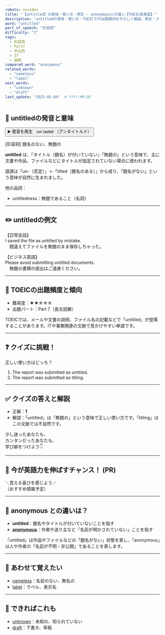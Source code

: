 ```yaml
---
robots: noindex
title: "【untitled】の意味・使い方・例文 ― anonymousとの違い【TOEIC英単語】"
description: "untitledの意味・使い方・TOEICでの出題傾向をやさしく解説。例文・クイズ付きでanonymousとの違いもわかりやすく学べます。"
word: "untitled"
part_of_speech: "形容詞"
difficulty: "2"
tags:
  - 形容詞
  - Part7
  - 中立的
  - IT
  - 説明
compared_word: "anonymous"
related_words:
  - "nameless"
  - "label"
next_words:
  - "unknown"
  - "draft"
last_update: "2025-05-04"  # YYYY-MM-DD
---
```


## 🔰 untitledの発音と意味

<button class="play-audio" onclick="playTTS('untitled')">
  <span class="play-audio-main">
    ▶️ 発音を再生　/ʌnˈtaɪtld/
  </span>
  <span class="play-audio-sub">
    （アンタイトルド）
  </span>
</button>

[形容詞] 題名のない、無題の

**untitled** は、「タイトル（題名）が付いていない」「無題の」という意味で、主に文書や作品、ファイルなどにタイトルが設定されていない場合に使われます。

語源は「un-（否定）」＋「titled（題名のある）」から成り、「題名がない」という意味が自然に生まれました。

他の品詞：  
- untitledness：無題であること（名詞）

---

## ✏️ untitledの例文

【日常会話】  
I saved the file as untitled by mistake.  
　間違えてファイルを無題のまま保存しちゃった。

【ビジネス英語】  
Please avoid submitting untitled documents.  
　無題の書類の提出はご遠慮ください。

---

## 🎯 TOEICの出題頻度と傾向

- 難易度：★★☆☆☆
- 出題パート：Part 7（長文読解）

TOEICでは、メールや文書の説明、ファイル名の記載などで「untitled」が登場することがあります。ITや事務関連の文脈で見かけやすい単語です。

---

## ❓ クイズに挑戦！

正しい使い方はどっち？

1. The report was submitted as untitled.  
2. The report was submitted as titling.

---

## ✅ クイズの答えと解説

- 正解：**1**
- 解説：「untitled」は「無題の」という意味で正しい使い方です。「titling」はこの文脈では不自然です。

少し迷ったあなたも、  
カンタンだったあなたも、  
学び癖をつけよう👇️

---

## 🚀 今が英語力を伸ばすチャンス！ (PR)

<div class="info-center">
＼覚える喜びを感じよう／<br>  
（おすすめ情報予定）
</div>

---

## 🤔  anonymous との違いは？

- **untitled**：題名やタイトルが付いていないことを指す
- **[anonymous](/anonymous)**：作者や送り主など「名前が明かされていない」ことを指す

「untitled」は作品やファイルなどの「題名がない」状態を表し、「anonymous」は人や作者の「名前が不明・非公開」であることを表します。

---

## 🧩 あわせて覚えたい

- [nameless](/nameless)：名前のない、無名の
- [label](/label)：ラベル、表示名

---

## 📖 できればこれも

- [unknown](/unknown)：未知の、知られていない
- [draft](/draft)：下書き、草稿

<!-- cvid: aid28_bid42 -->
